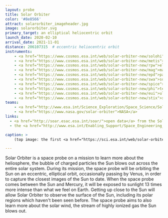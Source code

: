 ```yaml
---
layout: probe
title: Solar Orbiter
color: '#8e8566'
attract: solarorbiter_imageheader.jpg
image: solarorbiter.svg
primary_target: an elliptical heliocentric orbit
launch_date: 2020-02-10
arrival_date: 2021-11-01
distance: 206107315  # eccentric heliocentric orbit
instruments:
    - <a href="https://www.cosmos.esa.int/web/solar-orbiter-new/solohi">camera</a>
    - <a href="https://www.cosmos.esa.int/web/solar-orbiter-new/metis">coronagraph</a>
    - <a href="https://www.cosmos.esa.int/web/solar-orbiter-new/rpw">electromagnetic and electrostatic wave analyzer</a>
    - <a href="https://www.cosmos.esa.int/web/solar-orbiter-new/mag">magnetometer</a>
    - <a href="https://www.cosmos.esa.int/web/solar-orbiter-new/epd">particle detector</a>
    - <a href="https://www.cosmos.esa.int/web/solar-orbiter-new/swa">solar wind analyzer</a>
    - <a href="https://www.cosmos.esa.int/web/solar-orbiter-new/spice">spectrograph</a>
    - <a href="https://www.cosmos.esa.int/web/solar-orbiter-new/phi">telescopes</a>
    - <a href="https://www.cosmos.esa.int/web/solar-orbiter-new/eui">ultraviolet camera</a>
    - <a href="https://www.cosmos.esa.int/web/solar-orbiter-new/stix">x-ray spectrometer</a>
teams:
    - <a href="http://www.esa.int/Science_Exploration/Space_Science/Solar_Orbiter">ESA</a>
    - <a href="https://www.nasa.gov/solar-orbiter">NASA</a>
links:
  - <a href="http://soar.esac.esa.int/soar/">open data</a> from the Solar Orbiter
  - the <a href="http://www.esa.int/Enabling_Support/Space_Engineering_Technology/Paint_it_black_Stone_Age_sunscreen_for_Solar_Orbiter">"sunscreen"</a> that protects Solar Orbiter from the Sun

caption: >
    (top image: the first <a href="https://sci.esa.int/web/solar-orbiter/-/solar-orbiter-s-first-view-of-the-sun">view of the Sun</a> as seen by Solar Orbiter, Solar Orbiter/EUI Team/ESA & NASA; CSL, IAS, MPS, PMOD/WRC, ROB, UCL/MSSL)

---
```

Solar Orbiter is a space probe on a mission to learn more about the heliosphere, the bubble of charged particles the Sun blows out across the entire solar system. During its mission, the space probe will be orbiting the Sun on an eccentric, elliptical orbit, occasionally passing by Venus, in order to capture the closest images of the Sun to date. When the space probe comes between the Sun and Mercury, it will be exposed to sunlight 13 times more intense than what we feel on Earth. Getting up close to the Sun will allow Solar Orbiter to observe the surface of the Sun, including its polar regions which haven't been seen before. The space probe aims to also learn more about the solar wind, the stream of highly ionized gas the Sun blows out.

